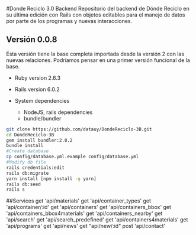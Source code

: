 #Donde Reciclo 3.0 Backend
Repositorio del backend de Dónde Reciclo en su última edición con Rails con objetos editables para el manejo de datos por parte de los programas y nuevas interacciones.
## Versión 0.0.8
Ésta versión tiene la base completa importada desde la versión 2 con las nuevas relaciones. Podríamos pensar en una primer versión funcional de la base.

* Ruby version 2.6.3  

* Rails version 6.0.2

* System dependencies
  - NodeJS, rails dependencies  
  - bundle/bundler

```bash
git clone https://github.com/datauy/DondeReciclo-3B.git
cd DondeReciclo-3B
gem install bundler:2.0.2
bundle install
#Create database
cp config/database.yml.example config/database.yml
#Modify db file
rails credentials:edit
rails db:migrate
yarn install [npm install -g yarn]
rails db:seed
rails s
```

##Services
get 'api/materials'
get 'api/container_types'
get 'api/container/:id'
get 'api/containers'
get 'api/containers_bbox'
get 'api/containers_bbox4materials'
get 'api/containers_nearby'
get 'api/search'
get 'api/search_predefined'
get 'api/containers4materials'
get 'api/programs'
get 'api/news'
get "api/new/:id"
post 'api/contact'

